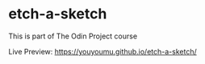 # etch-a-sketch

This is part of The Odin Project course

Live Preview:
https://youyoumu.github.io/etch-a-sketch/
